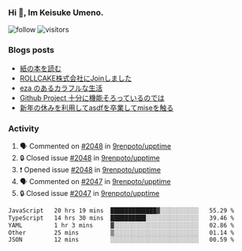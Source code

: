 ### Hi 👋, Im Keisuke Umeno.

<!--
**9renpoto/9renpoto** is a ✨ _special_ ✨ repository because its `README.md` (this file) appears on your GitHub profile.

Here are some ideas to get you started:

- 🔭 I’m currently working on ...
- 🌱 I’m currently learning ...
- 👯 I’m looking to collaborate on ...
- 🤔 I’m looking for help with ...
- 💬 Ask me about ...
- 📫 How to reach me: ...
- 😄 Pronouns: ...
- ⚡ Fun fact: ...
-->

![follow](https://img.shields.io/github/followers/9renpoto?label=Follow&style=social)
![visitors](https://komarev.com/ghpvc/?username=9renpoto&label=Profile%20views&color=0e75b6&style=flat)

### Blogs posts

<!-- BLOG-POST-LIST:START -->
- [紙の本を読む](https://9renpoto.win/entry/2024/02/25/reading-papar-book)
- [ROLLCAKE株式会社にJoinしました](https://9renpoto.win/entry/2024/02/11/join)
- [eza のあるカラフルな生活](https://9renpoto.win/entry/2024/02/01/eza)
- [Github Project 十分に機能そろっているのでは](https://9renpoto.win/entry/2024/01/14/gh-projects)
- [新年の休みを利用してasdfを卒業してmiseを触る](https://9renpoto.win/entry/2024/01/07/mise)
<!-- BLOG-POST-LIST:END -->

### Activity

<!--START_SECTION:activity-->
1. 🗣 Commented on [#2048](https://github.com/9renpoto/upptime/issues/2048#issuecomment-2033419524) in [9renpoto/upptime](https://github.com/9renpoto/upptime)
2. 🔒 Closed issue [#2048](https://github.com/9renpoto/upptime/issues/2048) in [9renpoto/upptime](https://github.com/9renpoto/upptime)
3. ❗ Opened issue [#2048](https://github.com/9renpoto/upptime/issues/2048) in [9renpoto/upptime](https://github.com/9renpoto/upptime)
4. 🗣 Commented on [#2047](https://github.com/9renpoto/upptime/issues/2047#issuecomment-2033297330) in [9renpoto/upptime](https://github.com/9renpoto/upptime)
5. 🔒 Closed issue [#2047](https://github.com/9renpoto/upptime/issues/2047) in [9renpoto/upptime](https://github.com/9renpoto/upptime)
<!--END_SECTION:activity-->

<!--START_SECTION:waka-->

```txt
JavaScript   20 hrs 19 mins  █████████████▓░░░░░░░░░░░   55.29 %
TypeScript   14 hrs 30 mins  ██████████░░░░░░░░░░░░░░░   39.46 %
YAML         1 hr 3 mins     ▓░░░░░░░░░░░░░░░░░░░░░░░░   02.86 %
Other        25 mins         ▒░░░░░░░░░░░░░░░░░░░░░░░░   01.14 %
JSON         12 mins         ░░░░░░░░░░░░░░░░░░░░░░░░░   00.59 %
```

<!--END_SECTION:waka-->
